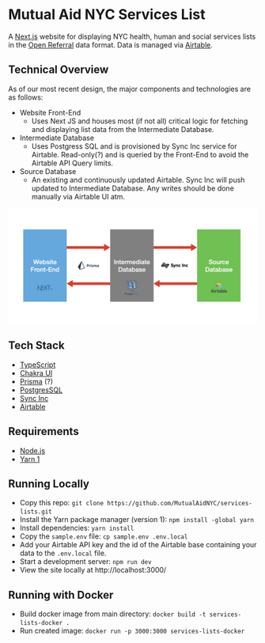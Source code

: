 # Mutual Aid NYC Services List

A [Next.js](https://nextjs.org) website for displaying NYC health, human and social services lists in the [Open Referral](https://openreferral.org) data format. Data is managed via [Airtable](https://airtable.com).

## Technical Overview

As of our most recent design, the major components and technologies are as follows:

- Website Front-End
  - Uses Next JS and houses most (if not all) critical logic for fetching and displaying list data from the Intermediate Database.
- Intermediate Database
  - Uses Postgress SQL and is provisioned by Sync Inc service for Airtable. Read-only(?) and is queried by the Front-End to avoid the Airtable API Query limits.
- Source Database
  - An existing and continuously updated Airtable. Sync Inc will push updated to Intermediate Database. Any writes should be done manually via Airtable UI atm.

![Component Diagram](images/component_diagram.png)

## Tech Stack

- [TypeScript](https://www.typescriptlang.org)
- [Chakra UI](https://chakra-ui.com)
- [Prisma](https://www.prisma.io/) (?)
- [PostgresSQL](https://www.postgresql.org/)
- [Sync Inc](https://syncinc.so/)
- [Airtable](https://airtable.com)

## Requirements

- [Node.js](https://nodejs.org/en/)
- [Yarn 1](https://classic.yarnpkg.com/lang/en/)

## Running Locally

- Copy this repo: `git clone https://github.com/MutualAidNYC/services-lists.git`
- Install the Yarn package manager (version 1): `npm install -global yarn`
- Install dependencies: `yarn install`
- Copy the `sample.env` file: `cp sample.env .env.local`
- Add your Airtable API key and the id of the Airtable base containing your data to the `.env.local` file.
- Start a development server: `npm run dev`
- View the site locally at http://localhost:3000/

## Running with Docker

- Build docker image from main directory: `docker build -t services-lists-docker . `
- Run created image: `docker run -p 3000:3000 services-lists-docker`
